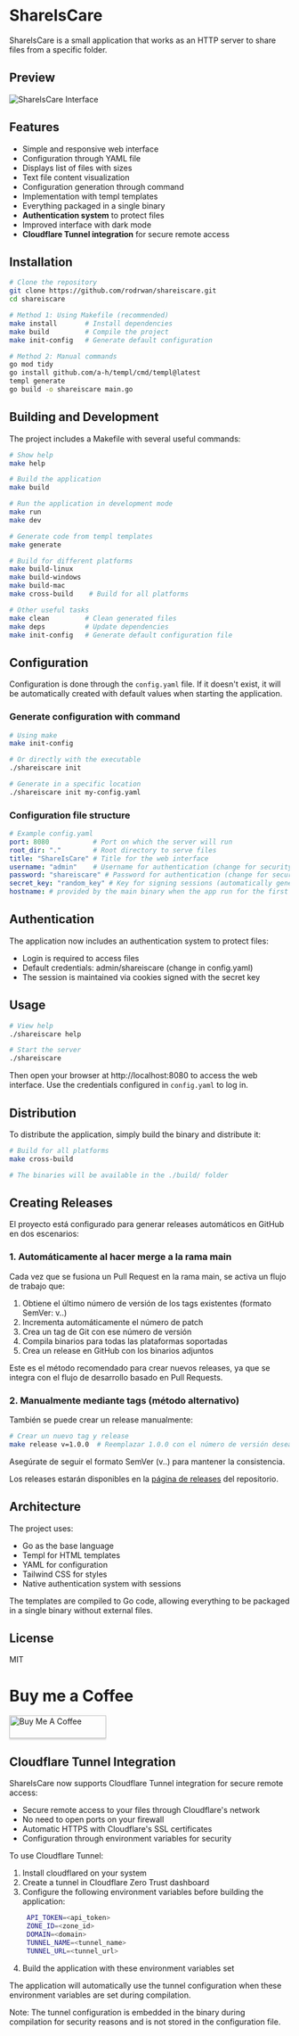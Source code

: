 # ShareIsCare

ShareIsCare is a small application that works as an HTTP server to share files from a specific folder.

## Preview

![ShareIsCare Interface](frontend.jpeg)

## Features

- Simple and responsive web interface
- Configuration through YAML file
- Displays list of files with sizes
- Text file content visualization
- Configuration generation through command
- Implementation with templ templates
- Everything packaged in a single binary
- **Authentication system** to protect files
- Improved interface with dark mode
- **Cloudflare Tunnel integration** for secure remote access

## Installation

```bash
# Clone the repository
git clone https://github.com/rodrwan/shareiscare.git
cd shareiscare

# Method 1: Using Makefile (recommended)
make install       # Install dependencies
make build         # Compile the project
make init-config   # Generate default configuration

# Method 2: Manual commands
go mod tidy
go install github.com/a-h/templ/cmd/templ@latest
templ generate
go build -o shareiscare main.go
```

## Building and Development

The project includes a Makefile with several useful commands:

```bash
# Show help
make help

# Build the application
make build

# Run the application in development mode
make run
make dev

# Generate code from templ templates
make generate

# Build for different platforms
make build-linux
make build-windows
make build-mac
make cross-build    # Build for all platforms

# Other useful tasks
make clean         # Clean generated files
make deps          # Update dependencies
make init-config   # Generate default configuration file
```

## Configuration

Configuration is done through the `config.yaml` file. If it doesn't exist, it will be automatically created with default values when starting the application.

### Generate configuration with command

```bash
# Using make
make init-config

# Or directly with the executable
./shareiscare init

# Generate in a specific location
./shareiscare init my-config.yaml
```

### Configuration file structure

```yaml
# Example config.yaml
port: 8080           # Port on which the server will run
root_dir: "."        # Root directory to serve files
title: "ShareIsCare" # Title for the web interface
username: "admin"    # Username for authentication (change for security)
password: "shareiscare" # Password for authentication (change for security)
secret_key: "random_key" # Key for signing sessions (automatically generated)
hostname: # provided by the main binary when the app run for the first time
```

## Authentication

The application now includes an authentication system to protect files:

- Login is required to access files
- Default credentials: admin/shareiscare (change in config.yaml)
- The session is maintained via cookies signed with the secret key

## Usage

```bash
# View help
./shareiscare help

# Start the server
./shareiscare
```

Then open your browser at http://localhost:8080 to access the web interface.
Use the credentials configured in `config.yaml` to log in.

## Distribution

To distribute the application, simply build the binary and distribute it:

```bash
# Build for all platforms
make cross-build

# The binaries will be available in the ./build/ folder
```

## Creating Releases

El proyecto está configurado para generar releases automáticos en GitHub en dos escenarios:

### 1. Automáticamente al hacer merge a la rama main

Cada vez que se fusiona un Pull Request en la rama main, se activa un flujo de trabajo que:

1. Obtiene el último número de versión de los tags existentes (formato SemVer: v<major>.<minor>.<patch>)
2. Incrementa automáticamente el número de patch
3. Crea un tag de Git con ese número de versión
4. Compila binarios para todas las plataformas soportadas
5. Crea un release en GitHub con los binarios adjuntos

Este es el método recomendado para crear nuevos releases, ya que se integra con el flujo de desarrollo basado en Pull Requests.

### 2. Manualmente mediante tags (método alternativo)

También se puede crear un release manualmente:

```bash
# Crear un nuevo tag y release
make release v=1.0.0  # Reemplazar 1.0.0 con el número de versión deseado
```

Asegúrate de seguir el formato SemVer (v<major>.<minor>.<patch>) para mantener la consistencia.

Los releases estarán disponibles en la [página de releases](https://github.com/rodrwan/shareiscare/releases) del repositorio.

## Architecture

The project uses:
- Go as the base language
- Templ for HTML templates
- YAML for configuration
- Tailwind CSS for styles
- Native authentication system with sessions

The templates are compiled to Go code, allowing everything to be packaged in a single binary without external files.

## License

MIT

# Buy me a Coffee

<a href="https://buymeacoffee.com/roddotcom" target="_blank"><img src="https://www.buymeacoffee.com/assets/img/custom_images/orange_img.png" alt="Buy Me A Coffee" style="height: 41px !important;width: 174px !important;box-shadow: 0px 3px 2px 0px rgba(190, 190, 190, 0.5) !important;-webkit-box-shadow: 0px 3px 2px 0px rgba(190, 190, 190, 0.5) !important;" ></a>

## Cloudflare Tunnel Integration

ShareIsCare now supports Cloudflare Tunnel integration for secure remote access:

- Secure remote access to your files through Cloudflare's network
- No need to open ports on your firewall
- Automatic HTTPS with Cloudflare's SSL certificates
- Configuration through environment variables for security

To use Cloudflare Tunnel:

1. Install cloudflared on your system
2. Create a tunnel in Cloudflare Zero Trust dashboard
3. Configure the following environment variables before building the application:
   ```bash
    API_TOKEN=<api_token>
    ZONE_ID=<zone_id>
    DOMAIN=<domain>
    TUNNEL_NAME=<tunnel_name>
    TUNNEL_URL=<tunnel_url>
   ```
4. Build the application with these environment variables set

The application will automatically use the tunnel configuration when these environment variables are set during compilation.

Note: The tunnel configuration is embedded in the binary during compilation for security reasons and is not stored in the configuration file.
